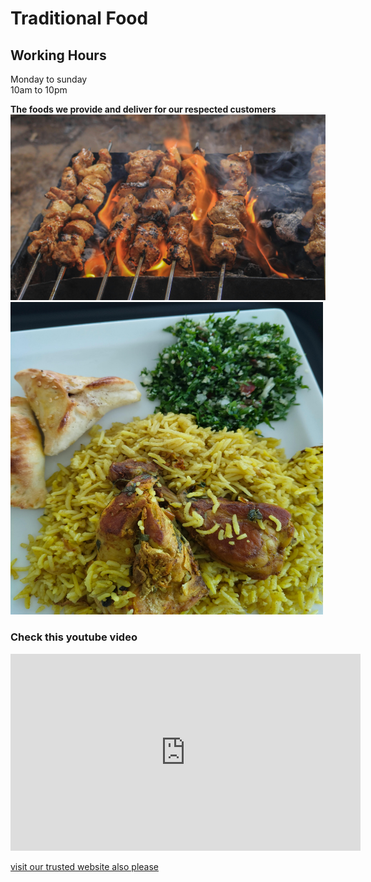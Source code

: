 # Traditional Food
## Working Hours
Monday to sunday  
10am to 10pm

<b>The foods we provide and deliver for our respected customers</b>
![Kebab](ins-kebab2.jpg)  
<img src="bryani.jpg" alt="Bryani" width="500" height="500"/>

### Check this youtube video 
<iframe width="560" height="315"
  src="https://www.youtube.com/embed/y_96MSTTrtA"
  title="YouTube video player"
  frameborder="0"
  allow="accelerometer; autoplay; clipboard-write; encrypted-media; gyroscope; picture-in-picture"
  allowfullscreen>
</iframe>

<a href="https://toyshop104.wordpress.com/?_gl=1*1os3wty*_gcl_au*NjQzOTAzMTY4LjE3NTE1MTU1NzQuMTg5Nzc5NDAxNC4xNzUxNTIwNTE4LjE3NTE1MjA3MzU." rel="noopener norefferrer">visit our trusted website also please </a>
